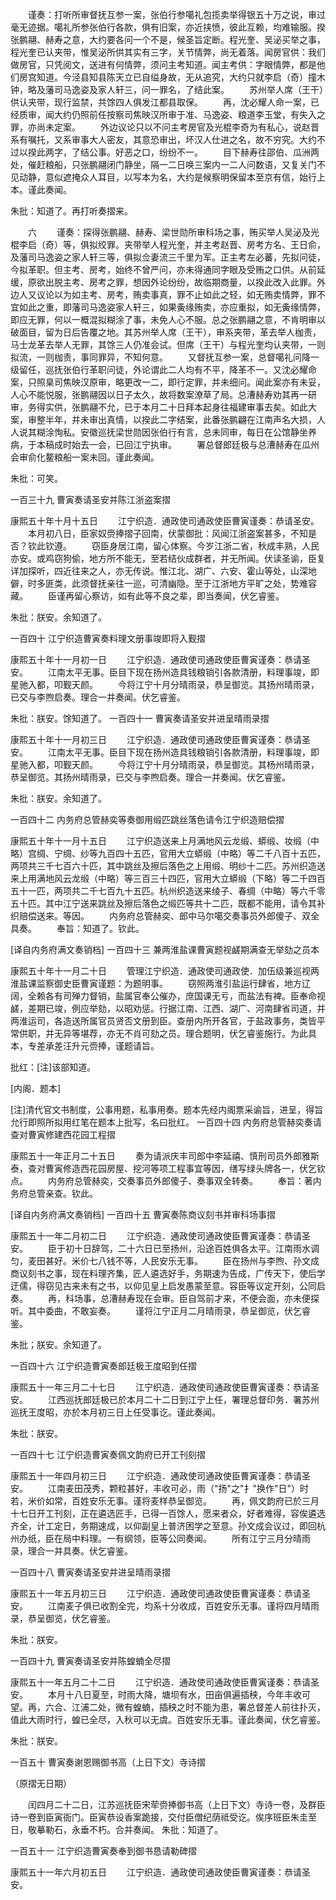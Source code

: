 <!-- { "loadSidebar": true } -->
　　谨奏：打听所审督抚互参一案，张伯行参噶礼包揽卖举得银五十万之说，审过毫无迹据。噶礼所参张伯行各款，俱有旧案，亦近挟愤，彼此互赖，均难输服。揆张鹏翮、赫寿之意，大约要各问一个不是，候圣旨定断。程光奎、吴泌买举之事，程光奎已认夹带，惟吴泌所供其实有三字，关节情弊，尚无着落。闻房官供：我们做房官，只凭阅文，送进有何情弊，须问主考知道。闻主考供：字眼情弊，都是他们房宫知道。今泾县知县陈天立已自缢身故，无从追究，大约只就李启（奇）撞木钟，略及藩司马逸姿及家人轩三，问一罪名，了结此案。 
　　苏州举人席（王干）供认夹带，现行监禁，共馀四人俱发江都县取保。 
　　再，沈必耀人命一案，已经质审，闻大约仍照前任按察司焦映汉所审于准、马逸姿、粮道李玉堂，有失入之罪，亦尚未定案。 
　　外边议论只以不问主考房官及光棍李奇为有私心，说赵晋系有嘱托，又系审事大人密友，其意恐审出，坏汉人仕进之名，故不穷究。大约不过以揆此两字，了结公事。好恶之口，纷纷不一。 
　　目下赫寿往邵伯、瓜洲两处，催赶粮船，只张鹏翮闭门静坐，隔一二日唤三案内一二人问数语，又复关门不见动静，意似遮掩众人耳目，以写本为名，大约是候察明保留本至京有信，始行上本。谨此奏闻。 

朱批：知道了。再打听奏摺来。 

　　六 
　　谨奏：探得张鹏翮、赫寿、梁世勋所审科场之事，贿买举人吴泌及光棍李启（奇）等，俱拟绞罪。夹带举人程光奎，并主考赵晋、房考方名、王日俞，及藩司马逸姿之家人轩三等，俱拟佥妻流三千里为军。正主考左必蕃，先拟问徒，今拟革职。但主考、房考，始终不曾严问，亦未得通同字眼及受贿之口供。从前延缓，原欲出脱主考、房考之罪，想因外论纷纷，故临期商量，以揆此改入此罪。外边人又议论以为如主考、房考，贿卖事真，罪不止如此之轻，如无贿卖情弊，罪不宜如此之重，即藩司马逸姿家人轩三，如果夤缘贿卖，亦应重拟，如无夤缘情弊，即应无罪，何以一概混拟糊涂了事，未免人心不服。总之张鹏翮之意，不肯明审以破面目，留为日后告覆之地。其苏州举人席（王干），审系夹带，革去举人枷责，马士龙革去举人无罪，其馀三人仍准会试。但席（王干）与程光奎均认夹带，一则拟流，一则枷责，事同罪异，不知何意。 
　　又督抚互参一案，总督噶礼问降一级留任，巡抚张伯行革职问徒，外论谓此二人均有不平，降革不一。又沈必耀命案，只照臬司焦映汉原审，略更改一二，即行定罪，并未细问。闻此案亦有未妥，人心不能悦服，张鹏翮因以日子太久，故将数案潦草了局。总漕赫寿劝其再一研审，务得实供，张鹏翮不允，已于本月二十日拜本起身往福建审事去矣。如此大案，审整半年，并未审出真情，以揆此二字结案，此番张鹏翩在江南声名大损，人人说其糊涂恂私。安徽巡抚梁世勋因张伯行有言，总未同审，每日在公馆静坐养病，于本稿成时始去一会，已回江宁执审。 
　　署总督郎廷极与总漕赫寿在瓜州会审俞化鳌粮船一案未回。谨此奏闻。 

朱批：可笑。 

一百三十九 曹寅奏请圣安并陈江浙盗案摺 

康熙五十年十月十五日 
　　江宁织造．通政使司通政使臣曹寅谨奏：恭请圣安。 
　　本月初八日，臣家奴赍捧摺子回南，伏蒙御批：风闻江浙盗案甚多，不知是否？钦此钦遵。 
　　窃臣身居江南，留心体察。今岁江浙二省，秋成丰熟，人民亦安。或鸡窃狗偷，地方所不能无，至若结伙成群者，并无所闻。伏读圣谕，臣复详加探听，四近往来之人，亦无传说。惟江北、湖广、六安、霍山等处，山深地僻，时多匪类，此须督抚亲往一巡，可清幽隐。至于江浙地方平旷之处，势难容藏。 
　　臣谨再留心察访，如有此等不良之辈，即当奏闻，伏乞睿鉴。 

朱批：朕安。余知道了。 

一百四十 江宁织造曹寅奏料理文册事竣即将入觐摺 

康熙五十年十一月初一日 
　　江宁织造．通政使司通政使臣曹寅谨奏：恭请圣安。 
　　江南太平无事。臣目下现在扬州造具钱粮销引各款清册，料理事竣，即星驰入都，叩觐天颜。 
　　今将江宁十月分晴雨录，恭呈御览。其扬州晴雨录，已交与李煦启奏。理合一并奏闻。伏乞睿鉴。 

朱批：朕安。馀知道了。
一百四十一 曹寅奏请圣安并进呈晴雨录摺 

康熙五十年十一月初三日 
　　江宁织造．通政使司通政使臣曹寅谨奏：恭请圣安。 
　　江南太平无事。臣目下现在扬州造具钱粮销引各款清册，料理事竣，即星驰入都，叩觐天颜。 
　　今将江宁十月分晴雨录，恭呈御览。其杨州晴雨录，恭呈御览。其扬州晴雨录，已交与李煦启奏。理合一并奏闻。伏乞睿鉴。 

朱批：朕安。余知道了。 

一百四十二 内务府总管赫奕等奏御用缎匹跳丝落色请令江宁织造赔偿摺 

康熙五十年十一月十五日 
　　江宁织造送来上月满地风云龙缎、蟒缎、妆缎（中略）宫绸、宁绸、纱等九百四十五匹，官用大立蟒缎（中略）等二千八百十五匹，两项共三千七百六十匹，其中跳丝及擦后落色之上用缎、明纱十二匹。苏州织造送来上用满地风云龙缎（中略）等三百三十四匹，官用大立蟒缎（下略）等二千四百五十一匹，两项共二千七百九十五匹。杭州织造送来绫子、春绸（中略）等六千零五十匹。其中江宁送来跳丝及擦后落色之缎匹等共十二匹，既都不能用，请令其补织赔偿送来。等因。 
　　内务府总管赫奕、郎中马尔噶交奏事员外郎傻子、双全具奏。 
　　奉旨：知道了。钦此。 

[译自内务府满文奏销档] 
一百四十三 兼两淮盐课曹寅题视鹾期满查无举劾之员本 

康熙五十年十一月二十日 
　　管理江宁织造．通政使司通政使．加伍级兼巡视两淮盐课监察御史臣曹寅谨题：为题明事。 
　　窃照两淮引盐运行肆省，地方辽阔，全赖各有司殚力督销，盐属官奉公催办，庶国课无亏，而盐法有裨。臣奉命视鹾，差期已竣，例应举劾，以昭劝惩。行据江南、江西、湖广、河南肆省司道，并两淮运司，各造送所属官员贤否文册到臣。查册内所开各官，于盐政事务，类皆平常供职，并无异等堪荐，亦无不肖可劾之员。理合题明，伏乞睿鉴施行。为此具本，专差承差汪升元赍捧，谨题请旨。 

批红：[注]该部知道。 

[内阁．题本] 

[注]清代官文书制度，公事用题，私事用奏。题本先经内阁票采谕旨，进呈，得旨允行即照所拟用红笔在题本上批写，名曰批红。 
一百四十四 内务府总管赫奕奏请查对曹寅修建西花园工程摺 

康熙五十一年正月二十五日 
　　奏为请派庆丰司郎中李延禧、慎刑司员外郎雅斯泰，查对曹寅修造西花园房屋、挖河等项工程事宜等因，缮写绿头牌各一，伏乞钦点。 
　　内务府总管赫奕，交奏事员外郎傻子、奏事双全转奏。 
　　奉旨：著内务府总管亲查。钦此。 

[译自内务府满文奏销档] 
一百四十五 曹寅奏陈商议刻书并审科场事摺 

康熙五十一年二月初二日 
　　江宁织造．通政使司通政使臣曹寅谨奏：恭请圣安。 
　　臣于初十日辞驾，二十六日已至扬州，沿途百姓俱各太平。江南雨水调匀，麦田甚好。米价七八钱不等，人民安乐无事。 
　　臣在扬州与李煦、孙文成商议刻书之事，现在料理齐集，匠人遴选好手，务期速为告成，广传天下，使后学迂儒，得窃见古来未有之书，以仰见皇上启发愚蒙至意。容臣等议定开刻，公同启奏。 
　　再，科场事，总漕赫寿现在会审。臣自驾前才来，不便会面，亦未便探听。其中委曲，不敢妄奏。 
　　谨将江宁正月二月晴雨录，恭呈御览，伏乞睿鉴。 

朱批；朕安。余知道了。 

一百四十六 江宁织造曹寅奏郎廷极王度昭到任摺 

康熙五十一年三月二十七日 
　　江宁织造．通政使司通政使臣曹寅谨奏：恭请圣安。 
　　江西巡抚郎廷极已於本月二十二日到江宁上任，署理总督印务．署苏州巡抚王度昭，亦於本月初三日上任受事讫。谨此奏闻。 

朱批：朕安。 

一百四十七 江宁织造曹寅奏佩文韵府已开工刊刻摺 

康熙五十一年四月初三日 
　　江宁织造．通政使司通政使臣曹寅谨奏：恭请圣安。 
　　江南麦田茂秀，颗粒甚好，丰收可必，雨（"扬"之"扌"换作"日"）时若，米价如常，百姓安乐无事。谨将麦样恭呈御览。 
　　再，佩文韵府已於三月十七日开工刊刻，正在遴选匠手，已得一百馀人，愿来者众，好者难得，容俟遴选齐全，计工定日，务期速成，以仰副皇上普济困学之至意。孙文成会议过，即回杭州办纸，臣在局中料理。一有纲领，臣等公同奏闻。 
　　所有江宁三月分晴雨录，理合一并具奏。伏乞睿鉴。 

一百四十八 曹寅奏请圣安并进呈晴雨录摺 

康熙五十一年五月初三日 
　　江宁织造．通政使司通政使臣曹寅谨奏：恭请圣安。 
　　江南麦子俱已收割全完，均系十分收成，百姓安乐无事。谨将四月晴雨录，恭呈御览，伏乞睿鉴。 

朱批：朕安。 

一百四十九 曹寅奏请圣安并陈蝗蝻全尽摺 

康熙五十一年五月二十二日 
　　江宁织造．通政使司通政使臣曹寅谨奏：恭请圣安。 
　　本月十八日夏至，时雨大降，塘坝有水，田亩俱遍插秧，今年丰收可望。再，六合、江浦二处，微有蝗蝻，插秧之时不能为患，署总督差人前往扑灭，值此大雨时行，蝗已全尽，入秋可以无虞。百姓安乐无事。谨此奏闻，伏乞睿鉴。 

朱批：朕安。 

一百五十 曹寅奏谢恩赐御书高（上日下文）寺诗摺 

（原摺无日期） 

　　闰四月二十二日，江苏巡抚臣宋荦赍捧御书高（上日下文）寺诗一卷，及群臣诗一卷到臣寅衙门。臣寅恭设香案跪接，交付臣僧纪荫祗受讫。俟序班臣朱圭至日，敬摹勒石，永垂不朽。合并奏闻。 
朱批：知道了。 

一百五十一 江宁织造曹寅奏奉到御书恳请勒碑摺 

康熙五十一年六月初五日 
　　江宁织造．通政使司通政使臣曹寅谨奏：恭请圣安。 
